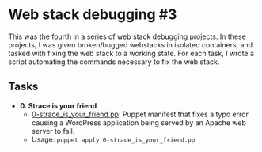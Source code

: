 # Web stack debugging #3

This was the fourth in a series of web stack debugging projects. In these
projects, I was given broken/bugged webstacks in isolated containers,
and tasked with fixing the web stack to a working state. For each
task, I wrote a script automating the commands necessary to fix the
web stack.

## Tasks

- **0. Strace is your friend**
  - [0-strace_is_your_friend.pp](./0-strace_is_your_friend.pp): Puppet manifest
    that fixes a typo error causing a WordPress application being served by an Apache
    web server to fail.
  - Usage: `puppet apply 0-strace_is_your_friend.pp`
